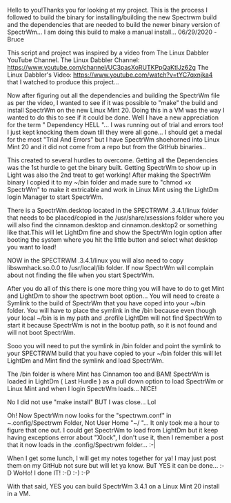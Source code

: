 
Hello to you!Thanks you for looking at my project.
This is the process I followed to build the binary for installing/building the new Spectrwm build and the dependencies that are needed to build the newer binary version of SpectrWm... I am doing this build to make a manual install... 06/29/2020 -Bruce

This script  and project was inspired by a video from The Linux Dabbler YouTube Channel. The Linux Dabbler Channel: https://www.youtube.com/channel/UC3pasXoRUTKPpQaKtlJz62g
The Linux Dabbler's Video: https://www.youtube.com/watch?v=tYC7qxnjka4 that I watched to produce this project...

Now after figuring out all the dependencies and building the SpectrWm file as per the video, I wanted to see if it was possible to "make" the build and install SpectrWm on the new Linux Mint 20. Doing this in a VM was the way I wanted to do this to see if it could be done.
Well I have a new appreciation for the term " Dependency HELL "... I was running out of trial and errors too! I just kept knocking them down till they were all gone...
I should get a medal for the most "Trial And Errors" but I have SpectrWm shoehorned into Linux Mint 20 and it did not come from a repo but from the GitHub binaries..

This created to several hurdles to overcome.
Getting all the Dependencies was the 1st hurdle to get the binary built.
Getting SpectrWm to show up in Light was also the 2nd treat to get working!
After making the SpectrWm binary I copied it to my ~/bin folder and made sure to "chmod +x SpectrWm" to make it extricable and work in Linux Mint using the LightDm login
Manager to start SpectrWm.

There is a SpectrWm.desktop located in the SPECTRWM .3.4.1/linux folder that needs to be placed/copied in the /usr/share/xsessions folder where you will also find the cinnamon.desktop and cinnamon.desktop2 or something like that.This will let LightDm fine and show the SpectrWm login option after booting the system where you hit the little button and select what desktop you want to load!

NOW in the SPECTRWM .3.4.1/linux you will also need to copy libswmhack.so.0.0 to /usr/local/lib folder. If now SpectrWm will complain about not finding the file when you start SpectrWm.

After you do all of this there is one more thing you will have to do to get Mint and LightDm to show the spectrwm boot option...
You will need to create a Symlink to the build of SpectrWm that you have coped into your ~/bin folder. You will have to place the symlink in the /bin because even though your local ~/bin is in my path and .profile LightDm will not find SpectrWm to start it because SpectrWm is not in the bootup path, so it is not found and
will not boot SpectrWm.

Sooo you will need to put the symlink in /bin folder and point the symlink to your SPECTRWM build that you have copied to your ~/bin folder this will let LightDm and Mint find the symlink and load SpectrWm.

The /bin folder is where Mint has Cinnamon too and BAM! SpectrWm is loaded in LightDm ( Last Hurdle ) as a pull down option to load SpectrWm or Linux Mint and when I login SpectrWm loads... NICE!

No I did not use "make install" BUT I was close... Lol

Oh! Now SpectrWm now looks for the "spectrwm.conf" in ~.config/Spectrwm Folder, Not User Home "~/ "...
It only took me a hour to figure that one out. I could get SpectrWm to load from LightDm but it keep having exceptions error about "Xlock", I don't use it, then I remember a post that it now loads in the .config/Spectrwm folder... \:-|

When I get some lunch, I will get my notes together for ya! I may just post them on my GitHub not sure but will let ya know. BuT YES it can be done... :- D
WoHo! I done IT!  :-D  :-)  :-P

With that said, YES you can build SpectrWm 3.4.1 on a Linux Mint 20 install in a VM.
